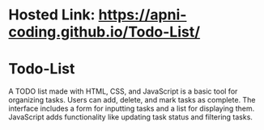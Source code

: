 # Hosted Link: https://apni-coding.github.io/Todo-List/
# Todo-List
A TODO list made with HTML, CSS, and JavaScript is a basic tool for organizing tasks. Users can add, delete, and mark tasks as complete. The interface includes a form for inputting tasks and a list for displaying them. JavaScript adds functionality like updating task status and filtering tasks.

